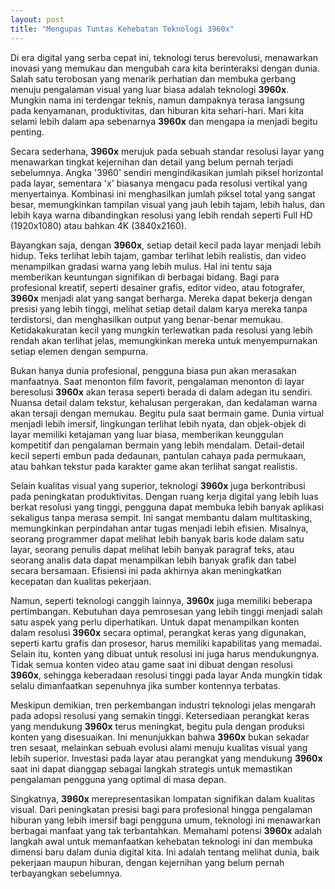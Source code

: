 ```yaml
---
layout: post
title: "Mengupas Tuntas Kehebatan Teknologi 3960x"
---
```


Di era digital yang serba cepat ini, teknologi terus berevolusi, menawarkan inovasi yang memukau dan mengubah cara kita berinteraksi dengan dunia. Salah satu terobosan yang menarik perhatian dan membuka gerbang menuju pengalaman visual yang luar biasa adalah teknologi **3960x**. Mungkin nama ini terdengar teknis, namun dampaknya terasa langsung pada kenyamanan, produktivitas, dan hiburan kita sehari-hari. Mari kita selami lebih dalam apa sebenarnya **3960x** dan mengapa ia menjadi begitu penting.

Secara sederhana, **3960x** merujuk pada sebuah standar resolusi layar yang menawarkan tingkat kejernihan dan detail yang belum pernah terjadi sebelumnya. Angka '3960' sendiri mengindikasikan jumlah piksel horizontal pada layar, sementara 'x' biasanya mengacu pada resolusi vertikal yang menyertainya. Kombinasi ini menghasilkan jumlah piksel total yang sangat besar, memungkinkan tampilan visual yang jauh lebih tajam, lebih halus, dan lebih kaya warna dibandingkan resolusi yang lebih rendah seperti Full HD (1920x1080) atau bahkan 4K (3840x2160).

Bayangkan saja, dengan **3960x**, setiap detail kecil pada layar menjadi lebih hidup. Teks terlihat lebih tajam, gambar terlihat lebih realistis, dan video menampilkan gradasi warna yang lebih mulus. Hal ini tentu saja memberikan keuntungan signifikan di berbagai bidang. Bagi para profesional kreatif, seperti desainer grafis, editor video, atau fotografer, **3960x** menjadi alat yang sangat berharga. Mereka dapat bekerja dengan presisi yang lebih tinggi, melihat setiap detail dalam karya mereka tanpa terdistorsi, dan menghasilkan output yang benar-benar memukau. Ketidakakuratan kecil yang mungkin terlewatkan pada resolusi yang lebih rendah akan terlihat jelas, memungkinkan mereka untuk menyempurnakan setiap elemen dengan sempurna.

Bukan hanya dunia profesional, pengguna biasa pun akan merasakan manfaatnya. Saat menonton film favorit, pengalaman menonton di layar beresolusi **3960x** akan terasa seperti berada di dalam adegan itu sendiri. Nuansa detail dalam tekstur, kehalusan pergerakan, dan kedalaman warna akan tersaji dengan memukau. Begitu pula saat bermain game. Dunia virtual menjadi lebih imersif, lingkungan terlihat lebih nyata, dan objek-objek di layar memiliki ketajaman yang luar biasa, memberikan keunggulan kompetitif dan pengalaman bermain yang lebih mendalam. Detail-detail kecil seperti embun pada dedaunan, pantulan cahaya pada permukaan, atau bahkan tekstur pada karakter game akan terlihat sangat realistis.

Selain kualitas visual yang superior, teknologi **3960x** juga berkontribusi pada peningkatan produktivitas. Dengan ruang kerja digital yang lebih luas berkat resolusi yang tinggi, pengguna dapat membuka lebih banyak aplikasi sekaligus tanpa merasa sempit. Ini sangat membantu dalam multitasking, memungkinkan perpindahan antar tugas menjadi lebih efisien. Misalnya, seorang programmer dapat melihat lebih banyak baris kode dalam satu layar, seorang penulis dapat melihat lebih banyak paragraf teks, atau seorang analis data dapat menampilkan lebih banyak grafik dan tabel secara bersamaan. Efisiensi ini pada akhirnya akan meningkatkan kecepatan dan kualitas pekerjaan.

Namun, seperti teknologi canggih lainnya, **3960x** juga memiliki beberapa pertimbangan. Kebutuhan daya pemrosesan yang lebih tinggi menjadi salah satu aspek yang perlu diperhatikan. Untuk dapat menampilkan konten dalam resolusi **3960x** secara optimal, perangkat keras yang digunakan, seperti kartu grafis dan prosesor, harus memiliki kapabilitas yang memadai. Selain itu, konten yang dibuat untuk resolusi ini juga harus mendukungnya. Tidak semua konten video atau game saat ini dibuat dengan resolusi **3960x**, sehingga keberadaan resolusi tinggi pada layar Anda mungkin tidak selalu dimanfaatkan sepenuhnya jika sumber kontennya terbatas.

Meskipun demikian, tren perkembangan industri teknologi jelas mengarah pada adopsi resolusi yang semakin tinggi. Ketersediaan perangkat keras yang mendukung **3960x** terus meningkat, begitu pula dengan produksi konten yang disesuaikan. Ini menunjukkan bahwa **3960x** bukan sekadar tren sesaat, melainkan sebuah evolusi alami menuju kualitas visual yang lebih superior. Investasi pada layar atau perangkat yang mendukung **3960x** saat ini dapat dianggap sebagai langkah strategis untuk memastikan pengalaman pengguna yang optimal di masa depan.

Singkatnya, **3960x** merepresentasikan lompatan signifikan dalam kualitas visual. Dari peningkatan presisi bagi para profesional hingga pengalaman hiburan yang lebih imersif bagi pengguna umum, teknologi ini menawarkan berbagai manfaat yang tak terbantahkan. Memahami potensi **3960x** adalah langkah awal untuk memanfaatkan kehebatan teknologi ini dan membuka dimensi baru dalam dunia digital kita. Ini adalah tentang melihat dunia, baik pekerjaan maupun hiburan, dengan kejernihan yang belum pernah terbayangkan sebelumnya.
